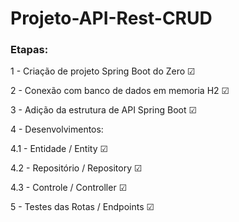 # Projeto-API-Rest-CRUD


### Etapas:

1 - Criação de projeto Spring Boot do Zero ☑ 

2 - Conexão com banco de dados em memoria H2 ☑ 

3 - Adição da estrutura de API Spring Boot ☑ 

4 - Desenvolvimentos:   

 4.1 - Entidade / Entity ☑     

4.2 - Repositório / Repository ☑    

4.3 - Controle / Controller ☑    

5 - Testes das Rotas / Endpoints ☑
